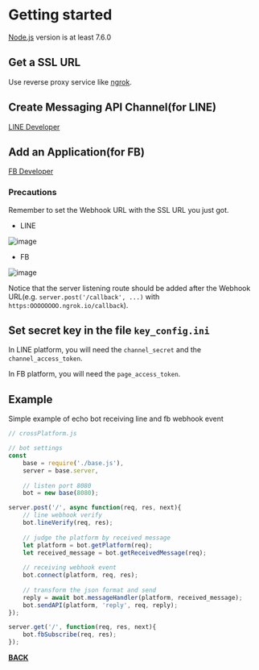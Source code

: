 # <a name="getting_started"></a>Getting started

[Node.js](https://nodejs.org/en/) version is at least 7.6.0

## Get a SSL URL
Use reverse proxy service like [ngrok](https://dashboard.ngrok.com/get-started).

## Create Messaging API Channel(for LINE)
[LINE Developer](https://developers.line.biz/console/register/messaging-api/provider/)

## Add an Application(for FB)
[FB Developer](https://developers.facebook.com/)

### Precautions
Remember to set the Webhook URL with the SSL URL you just got.

* LINE

![image](https://i.imgur.com/TZEIAN3.jpg)

* FB

![image](https://i.imgur.com/kpv5ay3.jpg)

Notice that the server listening route should be added after the Webhook URL(e.g. ``server.post('/callback', ...)`` with ``https:OOOOOOOO.ngrok.io/callback``).

## Set secret key in the file ``key_config.ini``

In LINE platform, you will need the ``channel_secret`` and the ``channel_access_token``.

In FB platform, you will need the ``page_access_token``.

## Example

Simple example of echo bot receiving line and fb webhook event
```javascript
// crossPlatform.js

// bot settings
const
	base = require('./base.js'),
	server = base.server,
	
	// listen port 8080
	bot = new base(8080);

server.post('/', async function(req, res, next){
	// line webhook verify
	bot.lineVerify(req, res);
	
	// judge the platform by received message
	let platform = bot.getPlatform(req);
	let received_message = bot.getReceivedMessage(req);
	
	// receiving webhook event
	bot.connect(platform, req, res);
	
	// transform the json format and send
	reply = await bot.messageHandler(platform, received_message);
	bot.sendAPI(platform, 'reply', req, reply);
});

server.get('/', function(req, res, next){
	bot.fbSubscribe(req, res);
});
```

<b>[BACK](https://github.com/Mist-Rain/Bot-Framework#documentation)</b>
